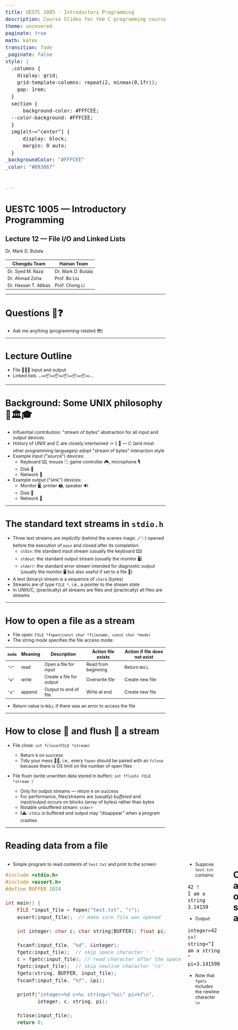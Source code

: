 ```yaml
---
title: UESTC 1005 - Introductory Programming
description: Course Slides for the C programming course - Lecture 11 - Structures and Bit Manipulation
theme: uncovered
paginate: true
math: katex
transition: fade
_paginate: false
style: |
  .columns {
    display: grid;
    grid-template-columns: repeat(2, minmax(0,1fr));
    gap: 1rem;
  }
  section {
      background-color: #FFFCEE;
  --color-background: #FFFCEE;
  }
  img[alt~="center"] {
      display: block;
      margin: 0 auto;
  }
_backgroundColor: "#FFFCEE"
_color: "#093867"


---
```


<!-- _header: ![h:5em](../assets/UoG_keyline.svg) -->

# UESTC 1005 — Introductory Programming

<h2>Lecture 12 &mdash; File I/O and Linked Lists</h2>

Dr. Mark D. Butala

<!-- transition: fade -->
<!-- <style scoped>a { color: #eee; }</style> -->

<!-- This is presenter note. You can write down notes through HTML comment. -->

<style scoped>
    .team-table {
        .bottom: 1%;
    }
</style>

<div align="center">
<p style="margin-bottom:0.5cm;">

| Chengdu Team | Hainan Team |
|--------------|-------------|
| Dr. Syed M. Raza | Dr. Mark D. Butala |
| Dr. Ahmad Zoha | Prof. Bo Liu |
| Dr. Hassan T. Abbas | Prof. Chong Li |

</p>
</div>

---

# Questions 🙋❓

- Ask me anything (programming-related 😎)

---

# Lecture Outline

- File 💾📀💽 input and output
- Linked lists  ...⫘📦⫘📦⫘📦⫘📦⫘📦⫘...

---

# Background: Some UNIX philosophy 🧐🏛🎓

- Influential contribution: "stream of bytes" abstraction for all input and output devices
- History of UNIX and C are closely intertwined 🪢🖇️💞 &mdash; C (and most other programming languages) adopt "stream of bytes" interaction style
- Example input ("source") devices:
  + Keyboard ⌨️, mouse 🖱️, game controller 🎮, microphone 🎙️
  + Disk 💾
  + Network 📡
- Example output ("sink") devices:
  + Monitor 🖥️, printer 🖨️, speaker 🔊
  + Disk 💾
  + Network 📡


---

# The standard text streams in `stdio.h`

- Three text streams are *implicitly* (behind the scenes magic 🪄✨) opened before the execution of `main` and closed after its completion:
  + `stdin`: the standard input stream (usually the keyboard ⌨️)
  + `stdout`: the standard output stream (usually the monitor 🖥️)
  + `stderr`: the standard error stream intended for diagnostic output (usually the monitor 🖥️ but also useful if set to a file 💾)
- A text (binary) stream is a sequence of `char`s (bytes)
- Streams are of type `FILE *`, i.e., a pointer to the stream state
- In UNIX/C, (practically) all streams are files and (practically) all files are streams


---

# How to open a file as a stream

- File open: `FILE *fopen(const char *filename, const char *mode)`
- The string *mode* specifies the file access mode:

| `mode` | Meaning | Description              | Action file exists  | Action if file does not exist |
|--------|---------|--------------------------|---------------------|-------------------------------|
| `"r"`  | read    | Open a file for input    | Read from beginning | Return `NULL`                 |
| `"w"`  | write   | Create a file for output | Overwrite file      | Create new file               |
| `"a"`  | append  | Output to end of file    | Write at end        | Create new file               |

- Return value is `NULL` if there was an error to access the file

---

# How to close 🚪 and flush 🚽 a stream

- File close: `int fclose(FILE *stream)`
  + Return `0` on success
  + Tidy your mess 🧹💩, i.e., every `fopen` should be paired with an `fclose` because there is OS limit on the number of open files

- File flush (write unwritten data stored in buffer): `int fflush( FILE *stream )`
  + Only for output streams &mdash; return `0` on success
  + For performance, files/streams are (usually) *buffered* and input/output occurs on blocks (array of bytes) rather than bytes
  + Notable unbuffered stream: `stderr`
  + ❗⚠️: `stdio` is buffered and output may "disappear" when a program crashes

---

# Reading data from a file

<div class="columns">

<div>

- Simple program to read contents of `test.txt` and print to the screen:

```C
#include <stdio.h>
#include <assert.h>
#define BUFFER 1024

int main() {
    FILE *input_file = fopen("test.txt", "r");
    assert(input_file);  // make sure file was opened

    int integer; char c; char string[BUFFER]; float pi;

    fscanf(input_file, "%d", &integer);
    fgetc(input_file);  // skip space character ' '
    c = fgetc(input_file); // read character after the space
    fgetc(input_file);  // skip newline character '\n'
    fgets(string, BUFFER, input_file);
    fscanf(input_file, "%f", &pi);

    printf("integer=%d c=%c string=\"%s\" pi=%f\n",
           integer, c, string, pi);

    fclose(input_file);
    return 0;
```

</div>

<div>

- Suppose `test.txt` contains:
```
42 !
I am a string
3.14159
```

- Output:

```
integer=42 c=! string="I am a string
" pi=3.141590
```

- Note that `fgets` includes the newline character `\n`

</div>


---

# Calculate average of scores stored in a file

``` c
#include <stdio.h>
#include <assert.h>

int main() {
    unsigned N = 0, score, total = 0;
    FILE *fptr = fopen("scores.txt", "r");
    assert(fptr);
    // feof returns non-zero when the end of the file has
    // been reached
    while (!feof(fptr)) {
        fscanf(fptr, "%u\n", &score);
        total += score;
        N++;
    }
    printf("Average = %.2lf%%\n", (double) total / N);
    fclose(fptr);
    return 0;
}
```

---

# Write pagoda (塔) art to a file (or to the screen)

``` c
#include <stdio.h>
#include <stdlib.h>
#include <assert.h>
// begin magic :)
// Adapted from https://codegolf.stackexchange.com/questions/50625/ascii-art-of-the-day-3-chinese-shrines
// THIS IS AWFUL CODE --- DON'T WRITE CODE LIKE THIS!  My eyes feel like they are bleeding!
int d,i,w;  char s[1<<24];  FILE *FPTR = NULL;
int v(int i, int j){s[w-i]=".|]\\#/"[j%7];s[w+i]=".|[/#\\"[j%7]; while(i--)s[w-i]=s[w+i]="# _-"[j/7];return 0;}
int m(int _){return v(w,13);}
int p(int _){fputs(s+1, FPTR);return fputc('\n',FPTR);}
void shrine(int l){d=l>3?3:l;m(w=l*2+6);p(v(0,0));
    for(v(0,1);i++<=l;v(i*2+2,17))p(0),v(i*2+3,7),m(p(v(i,2)));v(l+2,2);p(v(d,21));
    for(m(i=w-3);i>d+1;i-=3)v(i,15);p(v(d,8));p(v(d,15));v(w-3,4);m(p(v(d,19)));p(v(d+1,15));p(v(d+2,19));}
// end magic :)

int main(int argc, char const *argv[]) {
    switch (argc) {
        case 2: FPTR = stdout; break;
        case 3: FPTR = fopen(argv[2], "w"); break;
        default: printf("Usage: %s <size> [<filename>]\n", argv[0]); assert(0);
    }
    assert(FPTR);
    int n = atoi(argv[1]);
    shrine(n);
    fclose(FPTR);
    return 0;
}
```

---

# Write pagoda (塔) art to a file (or to the screen)

- Suppose the former program is compiled and run as `./pagoda 6 pagoda.txt`
- Contents of `pagoda.txt`:

<style scoped>
    pre {
        font-size: 12px;
    }
</style>

```
                 .
                 |
            .   ]#[   .
             \_______/
          .    ]###[    .
           \___________/
        .     ]#####[     .
         \_______________/
      .      ]#######[      .
       \___________________/
    .       ]#########[       .
     \_______________________/
  .        ]###########[        .
   \___________________________/
.         ]#############[         .
 \_______]####.-----.####[_______/
  |__|__|__|__|     |__|__|__|__|
  |__|__|__|__|_____|__|__|__|__|
  ############/_____\############
             |_______|
            /_________\
```

- Running as `./pagoda 6` produces the same output on the screen

---


# Summary of standard input/output functions 📝

<div align="center">


| Function           | Description                       |
|--------------------|-----------------------------------|
| `fopen`/`fclose`   | Open/close a file                 |
| `fflush`           | Flush output stream               |
| `feof`             | Has the end-of-file been reached? |
| `fgetc`/`fputc`    | Read/write a `char`               |
| `fgets`/`fputs`    | Read/write a string               |
| `fscanf`/`fprintf` | Formatted read/write              |

</div>

- `printf(...)` and `scanf(...)` are equivalent to `fprintf(stdout, ...)` and `fscanf(stdin, ...)`, respectively

</div>


---

# <!--fit--> <span style="color:white">Linked Lists</span>

![bg opacity:100% decorative background](../assets/gradient.jpg)


---

# What is the purpose of a linked list? 🤔

- An array stores a *fixed* number of elements of the same type
- Potential issues with arrays: what if
  - the array size is unknown at compile-time?
  - the array size needs to change over time?
  - an element must be inserted or removed?
- Potential solution: `malloc` / `free` and copy array contents as necessary
  - But this can be computationally wasteful! 🚮

---

# Nodes 📦 and links 🔗

- A linked list *node* stores two things:
  - A value
  - A pointer (the link) to the next node in the linked list
- Example definition of a node:
``` c
struct IntNode {
    int value;
    struct IntNode *next;
}
```

---

# Example definition of a linked list

<style scoped>
    pre {
        font-size: 18px;
    }
</style>


<div align="center">

![width:20cm](figures/linked_list/linked_list.png)

</div>

``` c
#include <stdio.h>
#include <stdlib.h>

struct IntNode {
  int value;
  struct IntNode *next;
};

int main() {
  struct IntNode node1 = {12, NULL};
  struct IntNode node2 = {99, NULL};
  struct IntNode node3 = {37, NULL};
  node1.next = &node2;
  node2.next = &node3;
  struct IntNode *HEAD = &node1;

  return 0;
}
```

</div>

---

# Example of linked list traversal 🚶‍♂️🚶‍♂️🚶‍♂️

<style scoped>
    pre {
        font-size: 18px;
    }
</style>


- Example linked list:

<div align="center">

![width:20cm](figures/linked_list/linked_list.png)

</div>

- Code to traverse (walk across) the linked list values:

``` c
// for loop to traverse the linked list
for (const struct IntNode *ptr = HEAD; ptr != NULL; ptr = ptr->next) {
    printf("%d\n", ptr->value);
}
```

- Output:

```
12
99
37
```


---

# Linked list node insertion: memory allocation

<div align="center">

![height:5cm](figures/linked_list/linked_list_insert1.png)

</div>


<div align="center">

![width:17cm](figures/linked_list/code/ll_insert1.tex.png)

</div>


---

# Linked list node insertion: assign `new_node` link

<div align="center">

![height:5cm](figures/linked_list/linked_list_insert2.png)

</div>


<div align="center">

![width:17cm](figures/linked_list/code/ll_insert2.tex.png)

</div>


---

# Linked list node insertion: assign `new_ptr` link

<div align="center">

![height:5cm](figures/linked_list/linked_list_insert3.png)

</div>


<div align="center">

![width:17cm](figures/linked_list/code/ll_insert3.tex.png)

</div>


---

# Linked list node insertion: example

- Recreation of "Example definition of linked list" using `insertNode`:

``` c
int main() {
    struct IntNode *HEAD, *TAIL;

    HEAD = TAIL = insertNode(NULL, 12);
    TAIL = insertNode(TAIL, 99);
    TAIL = insertNode(TAIL, 37);
    TAIL = insertNode(TAIL, 42);

    printfLL(HEAD);               // output: 12 99 37 42

    return 0;
}
```

- How would you implement `printLL`?

---

# Remember to tidy your mess! ♻️🚮🧹
- The `insertNode` function uses `malloc` &mdash; every `malloc` must have a corresponding call to `free`

``` c
void freeLL(struct IntNode **node_ptr_ptr) {
    struct IntNode *node_ptr = *node_ptr_ptr;
    while (node_ptr != NULL) {
        struct IntNode *next_node_ptr = node_ptr->next;
        free(node_ptr);
        node_ptr = next_node_ptr;
    }
    *node_ptr_ptr = NULL;
}
```
- The function takes a `struct IntNode **` as input, i.e., a *pointer to a pointer* 🤯
- The final line `*node_ptr_ptr = NULL;` assigns the input pointer to `NULL`

---

# Brief introduction to "big $O$ notation"

- How does run-time performance scale as the input size becomes "large"?
- Provides a way to compare and contrast different data structure and algorithms

<div align="center">

![width:15cm](assets/big_O.png)

</div>

---

# Dynamic array implementation performance

- A dynamic array is an *abstract data type* that supports variable size, random access, and element insertion/deletion

|             | Index  | Mutate beginning / end | Mutate middle | Excess space (average) |
|-------------|--------|------------------------|---------------|------------------------|
| Array       | $O(1)$ | $O(n)$                 | $O(n)$        | 0                      |
| Linked list | $O(n)$ | $O(1)$                 | $O(n)$        | $O(n)$                 |

- Index: get or set the $n$th element
- Mutate: insert or delete from dynamic array
- Excess space: overhead (storing `next` for linked list)

---


# Next Up ⏭️

- Tutorial (with GTA)  👨‍🏫
- Exam preparation  🖊️📖✏️📚
- Bring questions 🤔💭 and get answers 🤩!
